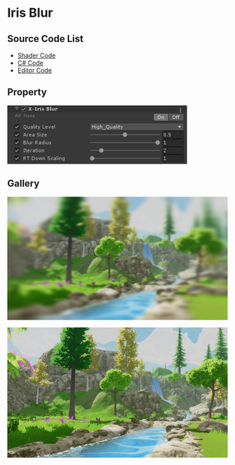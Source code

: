 # Iris Blur

## Source Code List
- [Shader Code](Shader/IrisBlur.shader)
- [C# Code](IrisBlur.cs)
- [Editor Code](Editor/IrisBlurEditor.cs)


## Property
![](https://raw.githubusercontent.com/QianMo/X-PostProcessing-Gallery/master/Media/Blur/IrisBlur/IrisBlurProperty.png)

## Gallery
![](https://raw.githubusercontent.com/QianMo/X-PostProcessing-Gallery/master/Media/Blur/IrisBlur/IrisBlur.jpg)

![](https://raw.githubusercontent.com/QianMo/X-PostProcessing-Gallery/master/Media/Blur/IrisBlur/IrisBlur.gif)